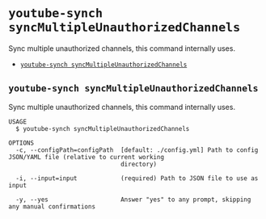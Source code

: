 `youtube-synch syncMultipleUnauthorizedChannels`
================================================

Sync multiple unauthorized channels, this command internally uses.

* [`youtube-synch syncMultipleUnauthorizedChannels`](#youtube-synch-syncmultipleunauthorizedchannels)

## `youtube-synch syncMultipleUnauthorizedChannels`

Sync multiple unauthorized channels, this command internally uses.

```
USAGE
  $ youtube-synch syncMultipleUnauthorizedChannels

OPTIONS
  -c, --configPath=configPath  [default: ./config.yml] Path to config JSON/YAML file (relative to current working
                               directory)

  -i, --input=input            (required) Path to JSON file to use as input

  -y, --yes                    Answer "yes" to any prompt, skipping any manual confirmations
```
